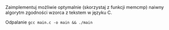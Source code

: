 Zaimplementuj możliwie optymalnie (skorzystaj z funkcji memcmp) naiwny algorytm zgodności wzorca z tekstem w języku C.

Odpalanie `gcc main.c -o main && ./main`